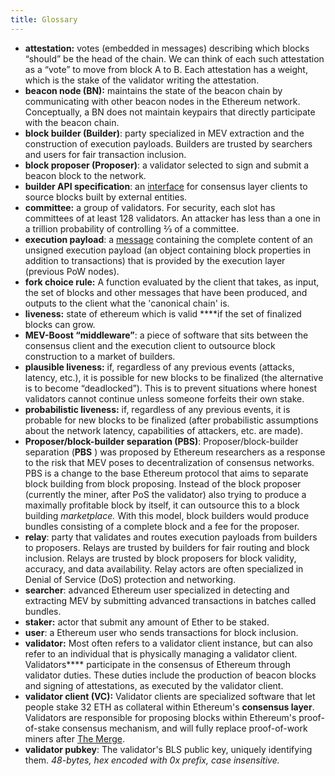 ```yaml
---
title: Glossary
---
```


- **attestation:** votes (embedded in messages) describing which blocks “should” be the head of the chain. We can think of each such attestation as a “vote” to move from block A to B. Each attestation has a weight, which is the stake of the validator writing the attestation.
- **beacon node (BN):** maintains the state of the beacon chain by communicating with other beacon nodes in the Ethereum network. Conceptually, a BN does not maintain keypairs that directly participate with the beacon chain.
- **block builder (Builder)**: party specialized in MEV extraction and the construction of execution payloads. Builders are trusted by searchers and users for fair transaction inclusion.
- **block proposer (Proposer)**: a validator selected to sign and submit a beacon block to the network.
- **builder API specification**: an [interface](https://github.com/ethereum/builder-specs) for consensus layer clients to source blocks built by external entities. 
- **committee:** a group of validators. For security, each slot has committees of at least 128 validators. An attacker has less than a one in a trillion probability of controlling 2⁄3 of a committee.
- **execution payload**: a [message](https://github.com/ethereum/consensus-specs/blob/a45ee9bf5b1fde766d69e551a6b1a21fe2531734/specs/merge/beacon-chain.md#executionpayload) containing the complete content of an unsigned execution payload (an object containing block properties in addition to transactions) that is provided by the execution layer (previous PoW nodes).
- **fork choice rule:** A function evaluated by the client that takes, as input, the set of blocks and other messages that have been produced, and outputs to the client what the 'canonical chain' is.
- **liveness:** state of ethereum which is valid ****if the set of finalized blocks can grow.
- **MEV-Boost “middleware”**: a piece of software that sits between the consensus client and the execution client to outsource block construction to a market of builders.
- **plausible liveness:** if, regardless of any previous events (attacks, latency, etc.), it is possible for new blocks to be finalized (the alternative is to become
“deadlocked”). This is to prevent situations where honest validators cannot continue
unless someone forfeits their own stake.
- **probabilistic liveness:** if, regardless of any previous events, it is probable for new
blocks to be finalized (after probabilistic assumptions about the network latency, capabilities of attackers, etc. are made).
- **Proposer/block-builder separation (PBS)**: Proposer/block-builder separation (**PBS**
) was proposed by Ethereum researchers as a response to the risk that MEV poses to decentralization of consensus networks. PBS is a change to the base Ethereum protocol that aims to separate block building from block proposing. Instead of the block proposer (currently the miner, after PoS the validator) also trying to produce a maximally profitable block by itself, it can outsource this to a block building *marketplace.* With this model, block builders would produce bundles consisting of a complete block and a fee for the proposer.
- **relay**: party that validates and routes execution payloads from builders to proposers. Relays are trusted by builders for fair routing and block inclusion. Relays are trusted by block proposers for block validity, accuracy, and data availability. Relay actors are often specialized in Denial of Service (DoS) protection and networking.
- **searcher**: advanced Ethereum user specialized in detecting and extracting MEV by submitting advanced transactions in batches called bundles.
- **staker:** actor that submit any amount of Ether to be staked.
- **user**: a Ethereum user who sends transactions for block inclusion.
- **validator:** Most often refers to a validator client instance, but can also refer to an individual that is physically managing a validator client. Validators**** participate in the consensus of Ethereum through validator duties. These duties include the production of beacon blocks and signing of attestations, as executed by the validator client.
- **validator client (VC):** Validator clients are specialized software that let people stake 32 ETH as collateral within Ethereum's **consensus layer**. Validators are responsible for proposing blocks within Ethereum's proof-of-stake consensus mechanism, and will fully replace proof-of-work miners after [The Merge](https://ethereum.org/en/upgrades/merge/).
- **validator pubkey**: The validator's BLS public key, uniquely identifying them. *48-bytes, hex encoded with 0x prefix, case insensitive.*
